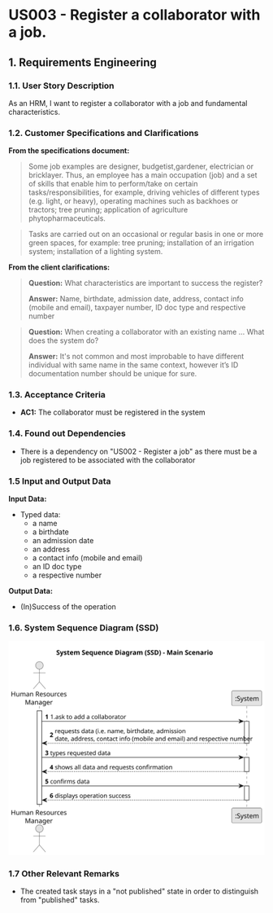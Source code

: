 # US003 - Register a collaborator with a job. 


## 1. Requirements Engineering

### 1.1. User Story Description 

As an HRM, I want to register a collaborator with a job and fundamental
characteristics.
### 1.2. Customer Specifications and Clarifications  

**From the specifications document:**

> Some job examples are designer, budgetist,gardener, electrician or bricklayer. Thus, an employee has a main occupation (job) and  a set of skills that enable him to perform/take on certain tasks/responsibilities, for example, driving vehicles of different types (e.g. light, or heavy), operating machines such
as backhoes or tractors; tree pruning; application of agriculture phytopharmaceuticals.


> Tasks are carried out on an occasional or regular basis in one or more green spaces, for example: tree pruning; 
installation of an irrigation system; installation of a lighting system.

**From the client clarifications:**

> **Question:** What characteristics are important to success the register?
>
> **Answer:** Name, birthdate, admission date, address, contact info (mobile and email), taxpayer number, ID doc type and respective number

> **Question:** When creating a collaborator with an existing name ... What does the system do?
>
> **Answer:** It's not common and most improbable to have different individual with same name in the same context, however it’s ID documentation number should be unique for sure.       


### 1.3. Acceptance Criteria

* **AC1:** The collaborator must be registered in the system


### 1.4. Found out Dependencies

* There is a dependency on "US002 - Register a job" as there must be a job registered to be associated with the collaborator

### 1.5 Input and Output Data

**Input Data:**

* Typed data:
    * a name
    * a birthdate 
    * an admission date
    * an address
    * a contact info (mobile and email)
    * an ID doc type
    * a respective number
	 

**Output Data:**

* (In)Success of the operation

### 1.6. System Sequence Diagram (SSD)
![System Sequence Diagram - Alternative One](svg/us003-system-sequence-diagram-Main-Solution.svg)


### 1.7 Other Relevant Remarks

* The created task stays in a "not published" state in order to distinguish from "published" tasks.